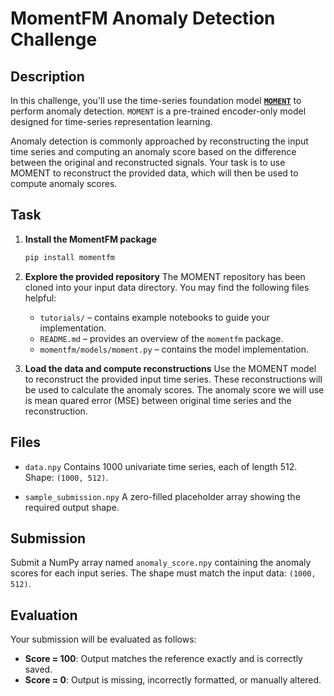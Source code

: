 # MomentFM Anomaly Detection Challenge

## Description
In this challenge, you'll use the time-series foundation model [**`MOMENT`**](https://arxiv.org/pdf/2402.03885) to perform anomaly detection. `MOMENT` is a pre-trained encoder-only model designed for time-series representation learning.

Anomaly detection is commonly approached by reconstructing the input time series and computing an anomaly score based on the difference between the original and reconstructed signals. Your task is to use MOMENT to reconstruct the provided data, which will then be used to compute anomaly scores.

## Task

1. **Install the MomentFM package**
   ```bash
   pip install momentfm
   ```

2. **Explore the provided repository**
   The MOMENT repository has been cloned into your input data directory. You may find the following files helpful:

   * `tutorials/` – contains example notebooks to guide your implementation.
   * `README.md` – provides an overview of the `momentfm` package.
   * `momentfm/models/moment.py` – contains the model implementation.

3. **Load the data and compute reconstructions**
   Use the MOMENT model to reconstruct the provided input time series. These reconstructions will be used to calculate the anomaly scores. The anomaly score we will use is mean quared error (MSE) between original time series and the reconstruction.

## Files

* `data.npy`
  Contains 1000 univariate time series, each of length 512. Shape: `(1000, 512)`.

* `sample_submission.npy`
  A zero-filled placeholder array showing the required output shape.

## Submission

Submit a NumPy array named `anomaly_score.npy` containing the anomaly scores for each input series. The shape must match the input data: `(1000, 512)`.

## Evaluation

Your submission will be evaluated as follows:

* **Score = 100**: Output matches the reference exactly and is correctly saved.
* **Score = 0**: Output is missing, incorrectly formatted, or manually altered.
